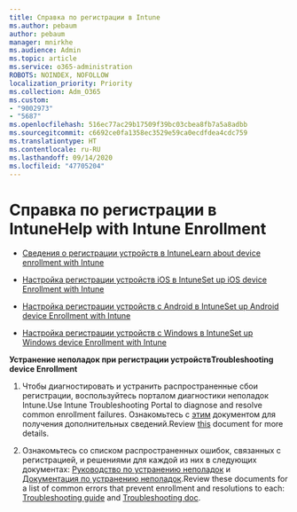 ```yaml
---
title: Справка по регистрации в Intune
ms.author: pebaum
author: pebaum
manager: mnirkhe
ms.audience: Admin
ms.topic: article
ms.service: o365-administration
ROBOTS: NOINDEX, NOFOLLOW
localization_priority: Priority
ms.collection: Adm_O365
ms.custom:
- "9002973"
- "5687"
ms.openlocfilehash: 516ec77ac29b17509f39bc03cbea8fb7a5a8adbb
ms.sourcegitcommit: c6692ce0fa1358ec3529e59ca0ecdfdea4cdc759
ms.translationtype: HT
ms.contentlocale: ru-RU
ms.lasthandoff: 09/14/2020
ms.locfileid: "47705204"
---
```

# <a name="help-with-intune-enrollment"></a><span data-ttu-id="8ce3b-102">Справка по регистрации в Intune</span><span class="sxs-lookup"><span data-stu-id="8ce3b-102">Help with Intune Enrollment</span></span>


- [<span data-ttu-id="8ce3b-103">Сведения о регистрации устройств в Intune</span><span class="sxs-lookup"><span data-stu-id="8ce3b-103">Learn about device enrollment with Intune</span></span>](https://docs.microsoft.com/intune/device-enrollment)

- [<span data-ttu-id="8ce3b-104">Настройка регистрации устройств iOS в Intune</span><span class="sxs-lookup"><span data-stu-id="8ce3b-104">Set up iOS device Enrollment with Intune</span></span>](https://docs.microsoft.com/intune/ios-enroll)

- [<span data-ttu-id="8ce3b-105">Настройка регистрации устройств с Android в Intune</span><span class="sxs-lookup"><span data-stu-id="8ce3b-105">Set up Android device Enrollment with Intune</span></span>](https://docs.microsoft.com/intune/android-enroll)

- [<span data-ttu-id="8ce3b-106">Настройка регистрации устройств с Windows в Intune</span><span class="sxs-lookup"><span data-stu-id="8ce3b-106">Set up Windows device Enrollment with Intune</span></span>](https://docs.microsoft.com/intune/windows-enroll)

<span data-ttu-id="8ce3b-107">**Устранение неполадок при регистрации устройств**</span><span class="sxs-lookup"><span data-stu-id="8ce3b-107">**Troubleshooting device Enrollment**</span></span>

1. <span data-ttu-id="8ce3b-108">Чтобы диагностировать и устранить распространенные сбои регистрации, воспользуйтесь порталом диагностики неполадок Intune.</span><span class="sxs-lookup"><span data-stu-id="8ce3b-108">Use Intune Troubleshooting Portal to diagnose and resolve common enrollment failures.</span></span> <span data-ttu-id="8ce3b-109">Ознакомьтесь с [этим](https://docs.microsoft.com/intune/help-desk-operators) документом для получения дополнительных сведений.</span><span class="sxs-lookup"><span data-stu-id="8ce3b-109">Review [this](https://docs.microsoft.com/intune/help-desk-operators) document for more details.</span></span>

2. <span data-ttu-id="8ce3b-110">Ознакомьтесь со списком распространенных ошибок, связанных с регистрацией, и решениями для каждой из них в следующих документах: [Руководство по устранению неполадок](https://support.microsoft.com/help/4469913/troubleshooting-windows-device-enrollment-problems-in-microsoft-intune) и [Документация по устранению неполадок](https://docs.microsoft.com/intune/troubleshoot-device-enrollment-in-intune).</span><span class="sxs-lookup"><span data-stu-id="8ce3b-110">Review these documents for a list of common errors that prevent enrollment and resolutions to each: [Troubleshooting guide](https://support.microsoft.com/help/4469913/troubleshooting-windows-device-enrollment-problems-in-microsoft-intune) and [Troubleshooting doc](https://docs.microsoft.com/intune/troubleshoot-device-enrollment-in-intune).</span></span>